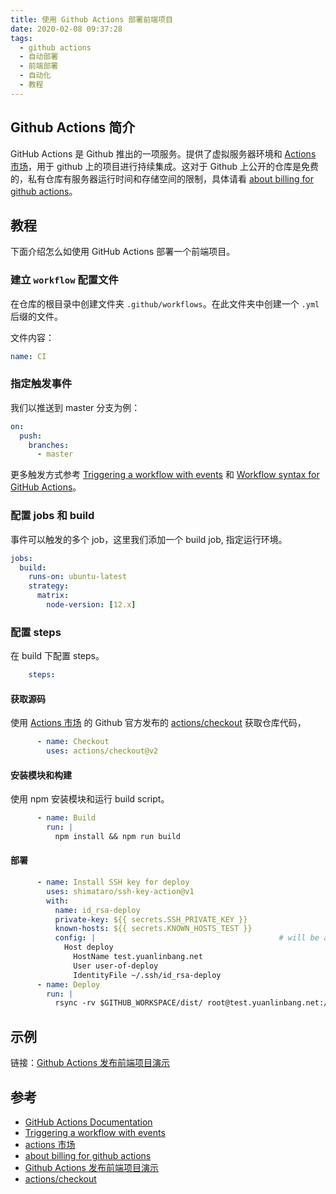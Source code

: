 ```yaml
---
title: 使用 Github Actions 部署前端项目
date: 2020-02-08 09:37:28
tags:
  - github actions
  - 自动部署
  - 前端部署
  - 自动化
  - 教程
---
```


## Github Actions 简介
GitHub Actions 是 Github 推出的一项服务。提供了虚拟服务器环境和 [Actions 市场]，用于 github 上的项目进行持续集成。这对于 Github 上公开的仓库是免费的，私有仓库有服务器运行时间和存储空间的限制，具体请看 [about billing for github actions]。

<!-- more -->
## 教程
下面介绍怎么如使用 GitHub Actions 部署一个前端项目。

### 建立 `workflow` 配置文件
在仓库的根目录中创建文件夹 `.github/workflows`。在此文件夹中创建一个 `.yml` 后缀的文件。 

文件内容：
```yml
name: CI
```

### 指定触发事件
我们以推送到 master 分支为例：
```yml
on: 
  push:
    branches: 
      - master
```
更多触发方式参考 [Triggering a workflow with events] 和 [Workflow syntax for GitHub Actions]。
### 配置 jobs 和 build
事件可以触发的多个 job，这里我们添加一个 build job, 指定运行环境。
```yml
jobs:
  build:
    runs-on: ubuntu-latest
    strategy:
      matrix:
        node-version: [12.x]
```
### 配置 steps
在 build 下配置 steps。
```yml
    steps:
```
#### 获取源码
使用 [Actions 市场] 的 Github 官方发布的 [actions/checkout] 获取仓库代码，
```yml
      - name: Checkout
        uses: actions/checkout@v2
```
#### 安装模块和构建
使用 npm 安装模块和运行 build script。
```yml
      - name: Build
        run: |
          npm install && npm run build
```
#### 部署
```yml
      - name: Install SSH key for deploy
        uses: shimataro/ssh-key-action@v1
        with:
          name: id_rsa-deploy
          private-key: ${{ secrets.SSH_PRIVATE_KEY }}
          known-hosts: ${{ secrets.KNOWN_HOSTS_TEST }}
          config: |                                         # will be appended!
            Host deploy
              HostName test.yuanlinbang.net
              User user-of-deploy
              IdentityFile ~/.ssh/id_rsa-deploy
      - name: Deploy
        run: |
          rsync -rv $GITHUB_WORKSPACE/dist/ root@test.yuanlinbang.net:/www/mis-desktop-web-test/dist/
```

## 示例
链接：[Github Actions 发布前端项目演示]


## 参考
- [GitHub Actions Documentation]
- [Triggering a workflow with events]
- [actions 市场]
- [about billing for github actions]
- [Github Actions 发布前端项目演示]
- [actions/checkout]

[Actions 市场]:https://github.com/marketplace?type=actions
[GitHub Actions Documentation]:https://help.github.com/cn/actions/automating-your-workflow-with-github-actions
[Triggering a workflow with events]:https://help.github.com/en/actions/configuring-and-managing-workflows/configuring-a-workflow#triggering-a-workflow-with-events
[about billing for github actions]:https://help.github.com/en/github/setting-up-and-managing-billing-and-payments-on-github/about-billing-for-github-actions#about-billing-for-github-actions
[Github Actions 发布前端项目演示]:https://github.com/itiwll/github-actions-deploy-front-end-example
[Workflow syntax for GitHub Actions]: https://help.github.com/en/actions/reference/workflow-syntax-for-github-actions
[actions/checkout]:https://github.com/actions/checkout